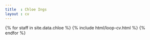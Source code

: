 ```yaml
---
title  : Chloe Ings
layout : cv
---
```


{% for staff in site.data.chloe %}
  {% include html/loop-cv.html %}
{% endfor %}

